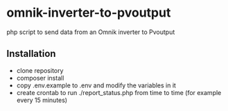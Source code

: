 # omnik-inverter-to-pvoutput
php script to send data from an Omnik inverter to Pvoutput

## Installation
- clone repository
- composer install
- copy .env.example to .env and modify the variables in it
- create crontab to run ./report_status.php from time to time (for example every 15 minutes)
